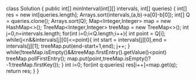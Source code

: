 class Solution {
public int[] minInterval(int[][] intervals, int[] queries) {
int[] res = new int[queries.length];
Arrays.sort(intervals,(a,b)->a[0]-b[0]);
int[] Q = queries.clone();
Arrays.sort(Q);
Map<Integer,Integer> map = new HashMap<>();
TreeMap<Integer,Integer> treeMap = new TreeMap<>();
int j=0,n=intervals.length;
for(int i=0;i<Q.length;i++){
int point = Q[i];
while(j<n&&intervals[j][0]<=point){
int start = intervals[j][0],end = intervals[j][1];
treeMap.put(end-start+1,end);
j++;
}
while(!treeMap.isEmpty()&&treeMap.firstEntry().getValue()<point)
treeMap.pollFirstEntry();
map.put(point,treeMap.isEmpty()?-1:treeMap.firstKey());
}
int i=0;
for(int q:queries)
res[i++]=map.get(q);
return res;
}
}